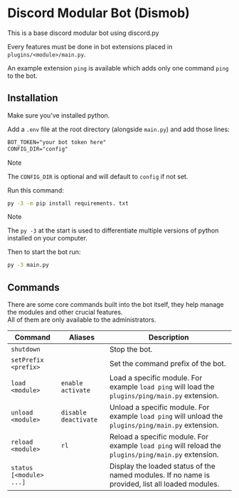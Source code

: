 # Discord Modular Bot (Dismob)

This is a base discord modular bot using discord.py

Every features must be done in bot extensions placed in `plugins/<module>/main.py`.

An example extension `ping` is available which adds only one command `ping` to the bot.

## Installation

Make sure you've installed python.

Add a `.env` file at the root directory (alongside `main.py`) and add those lines:

```txt
BOT_TOKEN="your bot token here"
CONFIG_DIR="config"
```

> [!NOTE]
> The `CONFIG_DIR` is optional and will default to `config` if not set.

Run this command:

```cmd
py -3 -m pip install requirements. txt
```

> [!NOTE]
> The `py -3` at the start is used to differentiate multiple versions of python installed on your computer.

Then to start the bot run:

```cmd
py -3 main.py
```

## Commands

There are some core commands built into the bot itself, they help manage the modules and other crucial features.  
All of them are only available to the administrators.

Command | Aliases | Description
--- | --- | ---
`shutdown` | | Stop the bot.
`setPrefix <prefix>` | | Set the command prefix of the bot.
`load <module>` | `enable` `activate`| Load a specific module. For example `load ping` will load the `plugins/ping/main.py` extension.
`unload <module>` | `disable` `deactivate` | Unload a specific module. For example `load ping` will unload the `plugins/ping/main.py` extension.
`reload <module>` | `rl` | Reload a specific module. For example `load ping` will reload the `plugins/ping/main.py` extension.
`status [<module> ...]` | | Display the loaded status of the named modules. If no name is provided, list all loaded modules.
